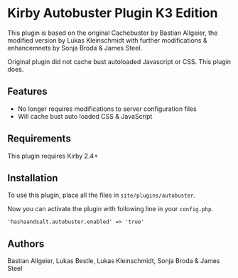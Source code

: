 # Kirby Autobuster Plugin K3 Edition

This plugin is based on the original Cachebuster by Bastian Allgeier, the modified version by Lukas Kleinschmidt with further modifications & enhancemnets by Sonja Broda & James Steel.

Original plugin did not cache bust autoloaded Javascript or CSS. This plugin does.

## Features

* No longer requires modifications to server configuration files
* Will cache bust auto loaded CSS & JavaScript

## Requirements

This plugin requires Kirby 2.4+

## Installation

To use this plugin, place all the files in `site/plugins/autobuster`.

Now you can activate the plugin with following line in your `config.php`.

```
'hashaandsalt.autobuster.enabled' => 'true'
```

## Authors

Bastian Allgeier, Lukas Bestle, Lukas Kleinschmidt, Sonja Broda & James Steel
